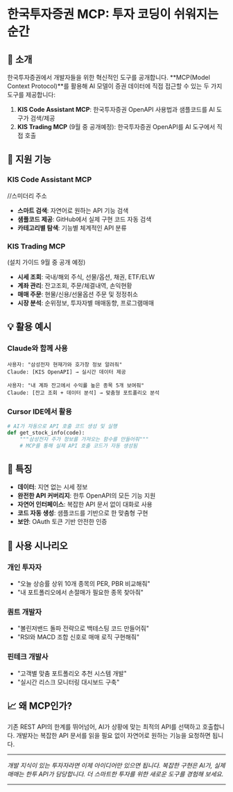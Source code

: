 # 한국투자증권 MCP: 투자 코딩이 쉬워지는 순간

## 🚀 소개

한국투자증권에서 개발자들을 위한 혁신적인 도구를 공개합니다. **MCP(Model Context Protocol)**를 활용해 AI 모델이 증권 데이터에 직접 접근할 수 있는 두 가지 도구를 제공합니다:

1. **KIS Code Assistant MCP**: 한국투자증권 OpenAPI 사용법과 샘플코드를 AI 도구가 검색/제공
2. **KIS Trading MCP** (9월 중 공개예정): 한국투자증권 OpenAPI를 AI 도구에서 직접 호출

## 🔧 지원 기능

### KIS Code Assistant MCP
  //스미더리 주소
- **스마트 검색**: 자연어로 원하는 API 기능 검색
- **샘플코드 제공**: GitHub에서 실제 구현 코드 자동 검색
- **카테고리별 탐색**: 기능별 체계적인 API 분류

### KIS Trading MCP
(설치 가이드 9월 중 공개 예정)
- **시세 조회**: 국내/해외 주식, 선물/옵션, 채권, ETF/ELW
- **계좌 관리**: 잔고조회, 주문/체결내역, 손익현황
- **매매 주문**: 현물/신용/선물옵션 주문 및 정정취소
- **시장 분석**: 순위정보, 투자자별 매매동향, 프로그램매매

## 💡 활용 예시

### Claude와 함께 사용

```
사용자: "삼성전자 현재가와 호가창 정보 알려줘"
Claude: [KIS OpenAPI] → 실시간 데이터 제공

사용자: "내 계좌 잔고에서 수익률 높은 종목 5개 보여줘"
Claude: [잔고 조회 + 데이터 분석] → 맞춤형 포트폴리오 분석
```

### Cursor IDE에서 활용

```python
# AI가 자동으로 API 호출 코드 생성 및 실행
def get_stock_info(code):
    """삼성전자 주가 정보를 가져오는 함수를 만들어줘"""
    # MCP를 통해 실제 API 호출 코드가 자동 생성됨
```

## 🌟 특징

- **데이터**: 지연 없는 시세 정보
- **완전한 API 커버리지**: 한투 OpenAPI의 모든 기능 지원
- **자연어 인터페이스**: 복잡한 API 문서 없이 대화로 사용
- **코드 자동 생성**: 샘플코드를 기반으로 한 맞춤형 구현
- **보안**: OAuth 토큰 기반 안전한 인증

## 🎯 사용 시나리오

### 개인 투자자

- "오늘 상승률 상위 10개 종목의 PER, PBR 비교해줘"
- "내 포트폴리오에서 손절매가 필요한 종목 찾아줘"

### 퀀트 개발자

- "볼린저밴드 돌파 전략으로 백테스팅 코드 만들어줘"
- "RSI와 MACD 조합 신호로 매매 로직 구현해줘"

### 핀테크 개발사

- "고객별 맞춤 포트폴리오 추천 시스템 개발"
- "실시간 리스크 모니터링 대시보드 구축"

## 📈 왜 MCP인가?

기존 REST API의 한계를 뛰어넘어, AI가 상황에 맞는 최적의 API를 선택하고 호출합니다. 개발자는 복잡한 API 문서를 읽을 필요 없이 자연어로 원하는 기능을 요청하면 됩니다.

---

*개발 지식이 있는 투자자라면 이제 아이디어만 있으면 됩니다. 복잡한 구현은 AI가, 실제 매매는 한투 API가 담당합니다. 더 스마트한 투자를 위한 새로운 도구를 경험해 보세요.*

---
